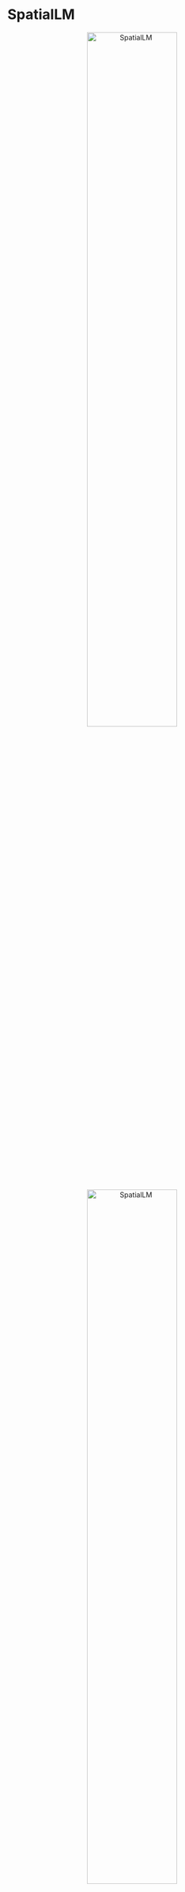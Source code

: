 # SpatialLM

<!-- markdownlint-disable first-line-h1 -->
<!-- markdownlint-disable html -->
<!-- markdownlint-disable no-duplicate-header -->

<div align="center">
  <img src="figures/logo_light.png#gh-light-mode-only" width="60%" alt="SpatialLM" />
  <img src="figures/logo_dark.png#gh-dark-mode-only" width="60%" alt="SpatialLM" />
</div>
<hr style="margin-top: 0; margin-bottom: 8px;">
<div align="center" style="margin-top: 0; padding-top: 0; line-height: 1;">
    <a href="https://manycore-research.github.io/SpatialLM" target="_blank" style="margin: 2px;"><img alt="Project"
    src="https://img.shields.io/badge/🌐%20Website-SpatialLM-ffc107?color=42a5f5&logoColor=white" style="display: inline-block; vertical-align: middle;"/></a>
    <a href="https://github.com/manycore-research/SpatialLM" target="_blank" style="margin: 2px;"><img alt="GitHub"
    src="https://img.shields.io/badge/GitHub-SpatialLM-24292e?logo=github&logoColor=white" style="display: inline-block; vertical-align: middle;"/></a>
</div>
<div align="center" style="line-height: 1;">
    <a href="https://huggingface.co/manycore-research/SpatialLM-Llama-1B" target="_blank" style="margin: 2px;"><img alt="Hugging Face"
    src="https://img.shields.io/badge/%F0%9F%A4%97%20Hugging%20Face-SpatialLM%201B-ffc107?color=ffc107&logoColor=white" style="display: inline-block; vertical-align: middle;"/></a>
    <a href="https://huggingface.co/datasets/manycore-research/SpatialLM-Testset" target="_blank" style="margin: 2px;"><img alt="Dataset"
    src="https://img.shields.io/badge/%F0%9F%A4%97%20Dataset-SpatialLM-ffc107?color=ffc107&logoColor=white" style="display: inline-block; vertical-align: middle;"/></a>
</div>

## Introduction

SpatialLM is a 3D large language model designed to process 3D point cloud data and generate structured 3D scene understanding outputs. These outputs include architectural elements like walls, doors, windows, and oriented object bounding boxes with their semantic categories. Unlike previous methods that require specialized equipment for data collection, SpatialLM can handle point clouds from diverse sources such as monocular video sequences, RGBD images, and LiDAR sensors. This multimodal architecture effectively bridges the gap between unstructured 3D geometric data and structured 3D representations, offering high-level semantic understanding. It enhances spatial reasoning capabilities for applications in embodied robotics, autonomous navigation, and other complex 3D scene analysis tasks.

<div align="center">
  <video src="https://github.com/user-attachments/assets/c0218d6a-f676-41f8-ae76-bba228866306" poster="figures/cover.png"> </video>
  <p><i>SpatialLM reconstructs 3D layout from a monocular RGB video with MASt3R-SLAM. Results aligned to video with GT cameras for visualization.</i></p>
</div>

## SpatialLM Models

<div align="center">

|      **Model**      | **Download**                                                                   |
| :-----------------: | ------------------------------------------------------------------------------ |
| SpatialLM-Llama-1B  | [🤗 Hugging Face](https://huggingface.co/manycore-research/SpatialLM-Llama-1B)  |
| SpatialLM-Qwen-0.5B | [🤗 Hugging Face](https://huggingface.co/manycore-research/SpatialLM-Qwen-0.5B) |

</div>

## Usage

### Installation

Tested with the following environment:

- Python 3.11
- Pytorch 2.4.1
- CUDA Version 12.4

```bash
# clone the repository
git clone https://github.com/manycore-research/SpatialLM.git
cd SpatialLM

# create a conda environment with cuda 12.4
conda create -n spatiallm python=3.11
conda activate spatiallm
conda install -y nvidia/label/cuda-12.4.0::cuda-toolkit conda-forge::sparsehash

# Install dependencies with poetry
pip install poetry && poetry config virtualenvs.create false --local
poetry install
poe install-torchsparse # Building wheel for torchsparse will take a while
```

### Inference

In the current version of SpatialLM, input point clouds are considered axis-aligned where the z-axis is the up axis. This orientation is crucial for maintaining consistency in spatial understanding and scene interpretation across different datasets and applications.
Example preprocessed point clouds, reconstructed from RGB videos using [MASt3R-SLAM](https://github.com/rmurai0610/MASt3R-SLAM), are available in [SpatialLM-Testset](#spatiallm-testset).

Download an example point cloud:

```bash
huggingface-cli download manycore-research/SpatialLM-Testset pcd/scene0000_00.ply --repo-type dataset --local-dir .
```

Run inference:

```bash
python inference.py --point_cloud pcd/scene0000_00.ply --output scene0000_00.txt --model_path manycore-research/SpatialLM-Llama-1B
```

### Visualization

Use `rerun` to visualize the point cloud and the predicted structured 3D layout output:

```bash
# Convert the predicted layout to Rerun format
python visualize.py --point_cloud pcd/scene0000_00.ply --layout scene0000_00.txt --save scene0000_00.rrd

# Visualize the point cloud and the predicted layout
rerun scene0000_00.rrd
```

### Evaluation

To evaluate the performance of SpatialLM, we provide `eval.py` script that reports the benchmark results on the SpatialLM-Testset in the table below in section [Benchmark Results](#benchmark-results).

Download the testset:

```bash
huggingface-cli download manycore-research/SpatialLM-Testset --repo-type dataset --local-dir SpatialLM-Testset
```

Run evaluation:

```bash
# Run inference on the PLY point clouds in folder SpatialLM-Testset/pcd with SpatialLM-Llama-1B model
python inference.py --point_cloud SpatialLM-Testset/pcd --output SpatialLM-Testset/pred --model_path manycore-research/SpatialLM-Llama-1B

# Evaluate the predicted layouts
python eval.py --metadata SpatialLM-Testset/test.csv --gt_dir SpatialLM-Testset/layout --pred_dir SpatialLM-Testset/pred --label_mapping SpatialLM-Testset/benchmark_categories.tsv
```

## SpatialLM Testset

We provide a test set of 107 preprocessed point clouds, reconstructed from RGB videos using [MASt3R-SLAM](https://github.com/rmurai0610/MASt3R-SLAM). SpatialLM-Testset is quite challenging compared to prior clean RGBD scans datasets due to the noises and occlusions in the point clouds reconstructed from monocular RGB videos.

<div align="center">

|    **Dataset**    | **Download**                                                                       |
| :---------------: | ---------------------------------------------------------------------------------- |
| SpatialLM-Testset | [🤗 Datasets](https://huggingface.co/datasets/manycore-research/SpatialLM-TestSet) |

</div>

## Benchmark Results

Benchmark results on the challenging SpatialLM-Testset are reported in the following table:

<div align="center">

| **Method**       | **SpatialLM-Llama-1B** | **SpatialLM-Qwen-0.5B** |
| ---------------- | ---------------------- | ----------------------- |
| **Floorplan**    | **mean IoU**           |                         |
| wall             | 78.62                  | 74.81                   |
|                  |                        |                         |
| **Objects**      | **F1 @.25 IoU (3D)**   |                         |
| curtain          | 27.35                  | 28.59                   |
| nightstand       | 57.47                  | 54.39                   |
| chandelier       | 38.92                  | 40.12                   |
| wardrobe         | 23.33                  | 30.60                   |
| bed              | 95.24                  | 93.75                   |
| sofa             | 65.50                  | 66.15                   |
| chair            | 21.26                  | 14.94                   |
| cabinet          | 8.47                   | 8.44                    |
| dining table     | 54.26                  | 56.10                   |
| plants           | 20.68                  | 26.46                   |
| tv cabinet       | 33.33                  | 10.26                   |
| coffee table     | 50.00                  | 55.56                   |
| side table       | 7.60                   | 2.17                    |
| air conditioner  | 20.00                  | 13.04                   |
| dresser          | 46.67                  | 23.53                   |
|                  |                        |                         |
| **Thin Objects** | **F1 @.25 IoU (2D)**   |                         |
| painting         | 50.04                  | 53.81                   |
| carpet           | 31.76                  | 45.31                   |
| tv               | 67.31                  | 52.29                   |
| door             | 50.35                  | 42.15                   |
| window           | 45.4                   | 45.9                    |

</div>

## License

SpatialLM-Llama-1B is derived from Llama3.2-1B-Instruct, which is licensed under the Llama3.2 license.
SpatialLM-Qwen-0.5B is derived from the Qwen-2.5 series, originally licensed under the Apache 2.0 License.

All models are built upon the SceneScript point cloud encoder, licensed under the CC-BY-NC-4.0 License. TorchSparse, utilized in this project, is licensed under the MIT License.

## Citation

If you find this work useful, please consider citing:

```bibtex
@misc{spatiallm,
  title        = {SpatialLM: Large Language Model for Spatial Understanding},
  author       = {ManyCore Research Team},
  howpublished = {\url{https://github.com/manycore-research/SpatialLM}},
  year         = {2025}
}
```

## Acknowledgements

We would like to thank the following projects that made this work possible:

[Llama3.2](https://github.com/meta-llama) | [Qwen2.5](https://github.com/QwenLM/Qwen2.5) | [Transformers](https://github.com/huggingface/transformers) | [SceneScript](https://github.com/facebookresearch/scenescript) | [TorchSparse](https://github.com/mit-han-lab/torchsparse)
